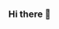 ### Hi there 👋

<!--
**adityabarodiya/adityabarodiya** is a ✨ _special_ ✨ repository because its `README.md` (this file) appears on your GitHub profile.

Here are some ideas to get you started:

- 🔭 I’m currently working on ... 
- 🌱 I’m currently learning ... MERN
- 👯 I’m looking to collaborate on ...
- 🤔 I’m looking for help with ...
- 💬 Ask me about ... MERN
- 📫 How to reach me: ... adi25kht@gmail.com
- 😄 Pronouns: ... He
- ⚡ Fun fact: ...
-->
